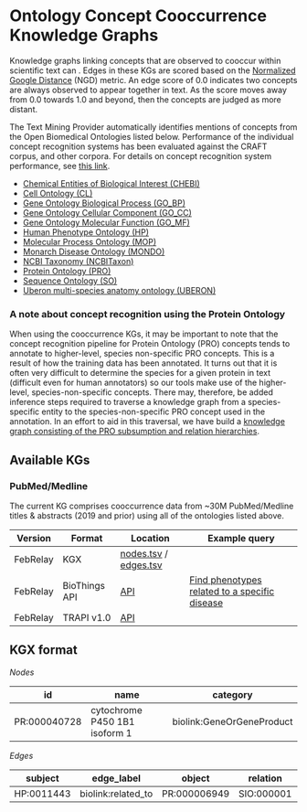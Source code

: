 # Ontology Concept Cooccurrence Knowledge Graphs

Knowledge graphs linking concepts that are observed to cooccur within scientific text can .
Edges in these KGs are scored based on the [Normalized Google Distance](https://en.wikipedia.org/wiki/Normalized_Google_distance) (NGD) metric. An edge score of 0.0 indicates two concepts are always observed to appear together in text. As the score moves away from 0.0 towards 1.0 and beyond, then the concepts are judged as more distant. 

The Text Mining Provider automatically identifies mentions of concepts from the Open Biomedical Ontologies listed below. Performance of the individual concept recognition systems has been evaluated against the CRAFT corpus, and other corpora. For details on concept recognition system performance, see [this link](https://github.com/NCATSTranslator/Text-Mining-Provider-Roadmap#evaluation-of-concept-recognition-on-the-craft-test-corpus).

* [Chemical Entities of Biological Interest (CHEBI)](http://obofoundry.org/ontology/chebi.html)
* [Cell Ontology (CL)](http://obofoundry.org/ontology/cl.html)
* [Gene Ontology Biological Process (GO_BP)](http://obofoundry.org/ontology/go.html)
* [Gene Ontology Cellular Component (GO_CC)](http://obofoundry.org/ontology/go.html)
* [Gene Ontology Molecular Function (GO_MF)](http://obofoundry.org/ontology/go.html)
* [Human Phenotype Ontology (HP)](https://hpo.jax.org/app/)
* [Molecular Process Ontology (MOP)](http://obofoundry.org/ontology/mop.html)
* [Monarch Disease Ontology (MONDO)](https://mondo.monarchinitiative.org/)
* [NCBI Taxonomy (NCBITaxon)](http://obofoundry.org/ontology/ncbitaxon.html)
* [Protein Ontology (PRO)](http://obofoundry.org/ontology/pr.html)
* [Sequence Ontology (SO)](http://obofoundry.org/ontology/so.html)
* [Uberon multi-species anatomy ontology (UBERON)](http://obofoundry.org/ontology/uberon.html)


### A note about concept recognition using the Protein Ontology
When using the cooccurrence KGs, it may be important to note that the concept recognition pipeline for Protein Ontology (PRO) concepts tends to annotate to higher-level, species non-specific PRO concepts. This is a result of how the training data has been annotated. It turns out that it is often very difficult to determine the species for a given protein in text (difficult even for human annotators) so our tools make use of the higher-level, species-non-specific concepts. There may, therefore, be added inference steps required to traverse a knowledge graph from a species-specific entity to the species-non-specific PRO concept used in the annotation. In an effort to aid in this traversal, we have build a [knowledge graph consisting of the PRO subsumption and relation hierarchies](https://github.com/NCATSTranslator/Text-Mining-Provider-Roadmap/README_ontology_kgs.md). 


## Available KGs

### PubMed/Medline

The current KG comprises cooccurrence data from ~30M PubMed/Medline titles & abstracts (2019 and prior) using all of the ontologies listed above.

| Version | Format | Location | Example query |
| ------- | ------ | -------- | ------------- |
| FebRelay | KGX   | [nodes.tsv](https://storage.googleapis.com/translator-tm-provider-knowledge-graphs/concept-cooccurrence/current/ngd-concept-cooccur.current.nodes.kgx.tsv.gz) / [edges.tsv](https://storage.googleapis.com/translator-tm-provider-knowledge-graphs/concept-cooccurrence/current/ngd-concept-cooccur.current.edges.kgx.tsv.gz) | |
| FebRelay | BioThings API | [API](https://biothings.ncats.io/text_mining_co_occurrence_kp) | [Find phenotypes related to a specific disease](https://biothings.ncats.io/text_mining_co_occurrence_kp/query?q=object.MONDO:%22MONDO:0003150%22%20AND%20subject.type:PhenotypicFeature&size=200) |
| FebRelay | TRAPI v1.0 | [API](https://smart-api.info/ui/5be0f321a829792e934545998b9c6afe) | |



## KGX format

*Nodes*

| id | name | category |
| -- | ---- | -------- |
| PR:000040728 | cytochrome P450 1B1 isoform 1 | biolink:GeneOrGeneProduct |


*Edges*

| subject | edge_label | object | relation | id | association_type | NGD score |
| ------- | ---------- | ------ | -------- | -- | ---------------- | --------- |
| HP:0011443 | biolink:related_to | PR:000006949 | SIO:000001 | 0022f6fea0fbcdacfed80906b0af34aa9b9fc38ace17162310c4de2f4836b319 | biolink:Association | 0.5118571069107639 |
